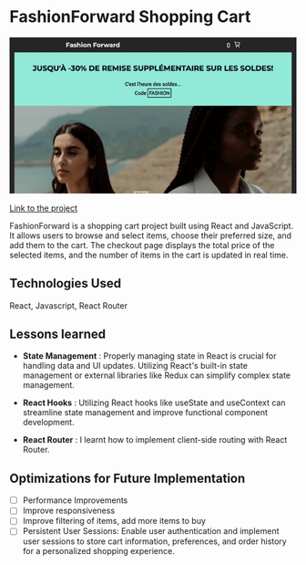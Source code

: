 # FashionForward Shopping Cart

![preview FashionForward](public/assets/ezgif-3-4073f84f1d.gif)

[Link to the project](https://shopping-cart-fd1hhw1k0-kure-ru.vercel.app)

FashionForward is a shopping cart project built using React and JavaScript. It allows users to browse and select items, choose their preferred size, and add them to the cart. The checkout page displays the total price of the selected items, and the number of items in the cart is updated in real time.

## Technologies Used
React, Javascript, React Router

## Lessons learned


- **State Management** : Properly managing state in React is crucial for handling data and UI updates. Utilizing React's built-in state management or external libraries like Redux can simplify complex state management.

- **React Hooks** : Utilizing React hooks like useState and useContext can streamline state management and improve functional component development.

- **React Router** : I learnt how to implement client-side routing with React Router.

## Optimizations for Future Implementation

- [ ] Performance Improvements
- [ ] Improve responsiveness
- [ ] Improve filtering of items, add more items to buy
- [ ] Persistent User Sessions: Enable user authentication and implement user sessions to store cart information, preferences, and order history for a personalized shopping experience.
